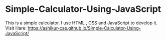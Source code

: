 # Simple-Calculator-Using-JavaScript
This is a simple calculator. I use HTML , CSS and JavaScript to develop it.
Visit Hare: https://ashikur-cse.github.io/Simple-Calculator-Using-JavaScript/
